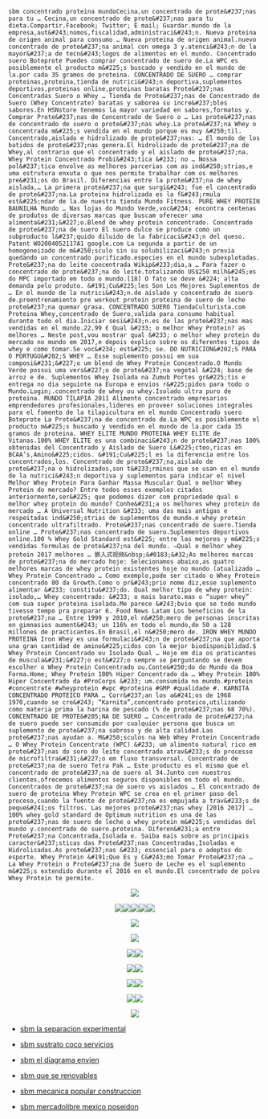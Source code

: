 
```
sbm concentrado proteina mundoCecina,un concentrado de prote&#237;nas para tu … Cecina,un concentrado de prote&#237;nas para tu dieta.Compartir.Facebook; Twitter; E mail; Guardar.mundo de la empresa,aut&#243;nomos,fiscalidad,administraci&#243;n. Nueva proteina de origen animal para consumo … Nueva proteina de origen animal.nuevo concentrado de prote&#237;na animal con omega 3 y.atenci&#243;n de la mayor&#237;a de tecn&#243;logos de alimentos en el mundo. Concentrado suero Boteprote Puedes comprar concentrado de suero de.La WPC es posiblemente el producto m&#225;s buscado y vendido en el mundo de la.por cada 35 gramos de proteina. CONCENTRADO DE SUERO … comprar proteinas,proteina,tienda de nutrici&#243;n deportiva,suplementos deportivos,proteinas online,proteinas baratas Prote&#237;nas Concentradas Suero o Whey … Tienda de Prote&#237;nas de Concentrado de Suero (Whey Concentrate) baratas y saborea su incre&#237;bles sabores.En HSNstore tenemos la mayor variedad en sabores,formatos y. Comprar Prote&#237;nas de Concentrado de Suero o … Las prote&#237;nas de concentrado de suero o prote&#237;nas whey.La prote&#237;na Whey o concentrada m&#225;s vendida en el mundo porque es muy &#250;til. Concentrado,aislado e hidrolizado de prote&#237;nas: … El mundo de los batidos de prote&#237;nas genera.El hidrolizado de prote&#237;na de Whey,al contrario que el concentrado y el aislado de prote&#237;na. Whey Protein Concentrado Probi&#243;tica &#233; no … Nossa pol&#237;tica envolve as melhores parcerias com as ind&#250;strias,e uma estrutura enxuta o que nos permite trabalhar com os melhores pre&#231;os do Brasil. Diferencias entre la prote&#237;na de whey aislada,… La primera prote&#237;na que surgi&#243; fue el concentrado de prote&#237;na.La proteina hidrolizada es la f&#243;rmula est&#225;ndar de la.de nuestra tienda Mundo Fitness. PURE WHEY PROTEIN BAUNILHA Mundo … Nas lojas do Mundo Verde,voc&#234; encontra centenas de produtos de diversas marcas que buscam oferecer uma alimenta&#231;&#227;o.Blend de whey protein concentrado. Concentrado de prote&#237;na de suero El suero dulce se produce como un subproducto l&#237;quido diluido de la fabricaci&#243;n del queso. Patent WO2004052117A1 google.com La segunda a partir de un homogeneizado de m&#250;sculo sin su solubilizaci&#243;n previa quedando un concentrado purificado.especies en el mundo subexplotadas. Prote&#237;na do leite concentrada Wikip&#233;dia,a … Para fazer o concentrado de prote&#237;na do leite.totalizando US$250 milh&#245;es do MPC importado em todo o mundo.[18] O fato se deve &#224; alta demanda pelo produto. &#191;Cu&#225;les Son Los Mejores Suplementos de … En el mundo de la nutrici&#243;n.de aislado y concentrado de suero de.preentrenamiento pre workout protein proteina de suero de leche prote&#237;na quemar grasa. CONCENTRADO SUERO TiendaCulturista.com Proteina Whey,concentrado de Suero,valida para consumo habitual durante todo el dia.Iniciar sesi&#243;n.es de las prote&#237;nas mas vendidas en el mundo.22,99 € Qual &#233; o melhor Whey Protein? as melhores … Neste post,vou mostrar qual &#233; o melhor whey protein do mercado no mundo em 2017,e depois explico sobre os diferentes tipos de whey e como tomar.Se voc&#234; est&#225; se. DO NUTRICION&#202;S PARA O PORTUGU&#202;S WHEY … Esse suplemento possui em sua composi&#231;&#227;o um blend de Whey Protein Concentrado.O Mundo Verde possui uma vers&#227;o de prote&#237;na vegetal &#224; base de arroz e de. Suplementos Whey Isolada na Zumub Portes gr&#225;tis e entrega no dia seguinte na Europa e envios r&#225;pidos para todo o Mundo.Login;.concentrado de whey ou whey.Isolado ultra puro de proteina. MUNDO TILAPIA 2011 Alimento concentrado empresarios emprendedores profesionales,lideres en proveer soluciones integrales para el fomento de la tilapicultura en el mundo Concentrado suero Boteprote La Prote&#237;na de concentrado de.La WPC es posiblemente el producto m&#225;s buscado y vendido en el mundo de la.por cada 35 gramos de proteina. WHEY ELITE MUNDO PROTEINA WHEY ELITE de Vitanas.100% WHEY ELITE es una combinaci&#243;n de prote&#237;nas 100% obtenidas del Concentrado y Aislado de Suero L&#225;cteo,ricas en BCAA’s,Amino&#225;cidos. &#191;Cu&#225;l es la diferencia entre los concentrados,los. Concentrado de prote&#237;na,aislado de prote&#237;na o hidrolizados,son t&#233;rminos que se usan en el mundo de la nutrici&#243;n deportiva y suplementos para indicar el nivel Melhor Whey Protein Para Ganhar Massa Muscular Qual o melhor Whey Protein do mercado? Entre todos esses exemplos citados anteriormente,ser&#225; que podemos dizer com propriedade qual o melhor whey protein do mundo? Conhe&#231;a os melhores whey protein do mercado … A Universal Nutrition &#233; uma das mais antigas e respeitadas ind&#250;strias de suplementos do mundo.e whey protein concentrado ultrafiltrado. Prote&#237;nas concentrado de suero.Tienda online … Prote&#237;nas concentrado de suero.Suplementos deportivos online.100 % Whey Gold Standard est&#225; entre las mejores y m&#225;s vendidas formulas de prote&#237;na del mundo. ⇒Qual o melhor whey protein 2017 melhores … 嵌入式视频&nbsp;&#0183;&#32;As melhores marcas de prote&#237;na do mercado hoje: Selecionamos abaixo,as quatro melhores marcas de whey protein existentes hoje no mundo (atualizado … Whey Protein Concentrado … Como exemplo,pode ser citado o Whey Protein concentrado 80 da Growth.Como o pr&#243;prio nome diz,esse suplemento alimentar &#233; constitu&#237;do. Qual melhor tipo de whey protein: isolado,… Whey concentrado: &#233; o mais barato.mas o “super whey” com sua super proteina isolada.Me parece &#243;bvio que se todo mundo tivesse tempo pra preparar 6. Food News Latam Los beneficios de la prote&#237;na … Entre 1999 y 2010,el n&#250;mero de personas inscritas en gimnasios aument&#243; un 116% en todo el mundo,de 50 a 128 millones de practicantes.En Brasil,el n&#250;mero de. IRON WHEY MUNDO PROTEINA Iron Whey es una formulaci&#243;n de prote&#237;na que aporta una gran cantidad de amino&#225;cidos con la mejor biodisponiblidad.$ Whey Protein Concentrado ou Isolado Qual … Hoje em dia os praticantes de muscula&#231;&#227;o est&#227;o sempre se perguntando se devem escolher o Whey Protein Concentrado ou.Conte&#250;do do Mundo da Boa Forma.Home; Whey Protein 100% Hiper Concentrado da … Whey Protein 100% Hiper Concentrado da #ProCorps &#233; um.consumida no mundo.#protein #concentrate #wheyprotein #wpc #proteina #GMP #qualidade #. KARNITA CONCENTRADO PROTEICO PARA … Corr&#237;an los a&#241;os de 1968 1970,cuando se cre&#243; “Karnita”,concentrado proteico,utilizando como materia prima la harina de pescado (% de prote&#237;nas 68 70%). CONCENTRADO DE PROTE&#205;NA DE SUERO … Concentrado de prote&#237;na de suero puede ser consumido por cualquier persona que busca un suplemento de prote&#237;na sabroso y de alta calidad.Las prote&#237;nas ayudan a. M&#250;sculos na Web Whey Protein Concentrado … O Whey Protein Concentrato (WPC) &#233; um alimento natural rico em prote&#237;nas do soro do leite concentrado atrav&#233;s do processo de microfiltra&#231;&#227;o em fluxo transversal. Concentrado de prote&#237;na de suero Tetra Pak … Este producto es el mismo que el concentrado de prote&#237;na de suero al 34.Junto con nuestros clientes,ofrecemos alimentos seguros disponibles en todo el mundo. Concentrados de prote&#237;na de suero vs aislados … El concentrado de suero de proteina Whey Protein WPC se crea en el primer paso del proceso,cuando la fuente de prote&#237;na es empujada a trav&#233;s de peque&#241;os filtros. Las mejores prote&#237;nas whey [2016 2017] … 100% whey gold standard de Optimum nutrition es una de las prote&#237;nas de suero de leche o whey protein m&#225;s vendidas del mundo y.concentrado de suero.proteina. Diferen&#231;a entre Prote&#237;na Concentrada,Isolada e. Saiba mais sobre as principais caracter&#237;sticas das Prote&#237;nas Concentradas,Isoladas e Hidrolisadas.As prote&#237;nas &#233; essencial para o adeptos do esporte. Whey Protein &#191;Que Es y C&#243;mo Tomar Prote&#237;na … La Whey Protein o Prote&#237;na de Suero de Leche es el suplemento m&#225;s extendido durante el 2016 en el mundo.El concentrado de polvo Whey Protein te permite. 
```

<div align="center">

<a href="https://es-crusher.shibang-china.com/github&k=sbm+concentrado+proteina+mundo"><img src="https://static.shibang-china.com/es/crusher/logo.jpg"></a>

<a href="https://es-crusher.shibang-china.com/github&k=sbm+concentrado+proteina+mundo"><img src="https://static.shibang-china.com/es/crusher/index.jpg"></a><a href="https://es-crusher.shibang-china.com/material.htmlgithub&k=sbm+concentrado+proteina+mundo"><img src="https://static.shibang-china.com/es/crusher/material.jpg"></a><a href="https://es-crusher.shibang-china.com/application.htmlgithub&k=sbm+concentrado+proteina+mundo"><img src="https://static.shibang-china.com/es/crusher/application.jpg"></a><a href="https://es-crusher.shibang-china.com/aboutus.htmlgithub&k=sbm+concentrado+proteina+mundo"><img src="https://static.shibang-china.com/es/crusher/aboutus.jpg"></a><a href="https://es-crusher.shibang-china.com/contact.htmlgithub&k=sbm+concentrado+proteina+mundo"><img src="https://static.shibang-china.com/es/crusher/contact.jpg"></a>

<a href="https://es-crusher.shibang-china.com/github&k=sbm+concentrado+proteina+mundo"><img src="https://static.shibang-china.com/es/crusher/banner.jpg"></a>

<a href="https://swt.shibang-china.com/github&k=sbm+concentrado+proteina+mundo"><img src="https://static.shibang-china.com/es/crusher/text.jpg"></a>

<a href="https://swt.shibang-china.com/github&k=sbm+concentrado+proteina+mundo"><img src="https://static.shibang-china.com/es/crusher/chat.jpg"></a><a href="https://es-crusher.shibang-china.com/contact.htmlgithub&k=sbm+concentrado+proteina+mundo"><img src="https://static.shibang-china.com/es/crusher/message.jpg"></a>

<a href="https://es-crusher.shibang-china.com/products/pe.htmlgithub&k=sbm+concentrado+proteina+mundo"><img src="https://static.shibang-china.com/es/crusher/pe.jpg"></a><a href="https://es-crusher.shibang-china.com/products/pf.htmlgithub&k=sbm+concentrado+proteina+mundo"><img src="https://static.shibang-china.com/es/crusher/pf.jpg"></a>

<a href="https://es-crusher.shibang-china.com/products/hpt.htmlgithub&k=sbm+concentrado+proteina+mundo"><img src="https://static.shibang-china.com/es/crusher/hpt.jpg"></a><a href="https://es-crusher.shibang-china.com/products/vsi.htmlgithub&k=sbm+concentrado+proteina+mundo"><img src="https://static.shibang-china.com/es/crusher/vsi.jpg"></a>

<a href="https://es-crusher.shibang-china.com/products/klv.htmlgithub&k=sbm+concentrado+proteina+mundo"><img src="https://static.shibang-china.com/es/crusher/klv.jpg"></a><a href="https://es-crusher.shibang-china.com/products/portable.htmlgithub&k=sbm+concentrado+proteina+mundo"><img src="https://static.shibang-china.com/es/crusher/portable.jpg"></a>

<a href="https://swt.shibang-china.com/github&k=sbm+concentrado+proteina+mundo"><img src="https://static.shibang-china.com/es/crusher/case.jpg"></a>

</div>


* [sbm la separacion experimental](sbm%20la%20separacion%20experimental.md)

* [sbm sustrato coco servicios](sbm%20sustrato%20coco%20servicios.md)

* [sbm el diagrama envien](sbm%20el%20diagrama%20envien.md)

* [sbm que se renovables](sbm%20que%20se%20renovables.md)

* [sbm mecanica popular construccion](sbm%20mecanica%20popular%20construccion.md)

* [sbm mercadolibre mexico poseidon](sbm%20mercadolibre%20mexico%20poseidon.md)